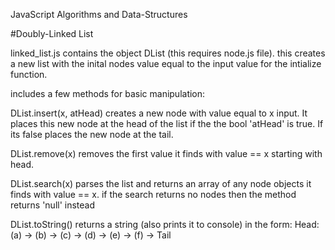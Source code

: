 JavaScript Algorithms and Data-Structures

#Doubly-Linked List

  linked_list.js contains the object DList (this requires node.js file).
  this creates a new list with the inital nodes value equal to the input value for the intialize function.

  includes a few methods for basic manipulation:

  DList.insert(x, atHead) creates a new node with value equal to x input. It places this new node at the head of the list if the the bool 'atHead' is true. If its false places the new node at the tail.


  DList.remove(x) removes the first value it finds with value == x starting with head.


  DList.search(x) parses the list and returns an array of any node objects it finds with value == x.
  if the search returns no nodes then the method returns 'null' instead


  DList.toString() returns a string (also prints it to console) in the form:
    Head: (a) -> (b) -> (c) -> (d) -> (e) -> (f) -> Tail

